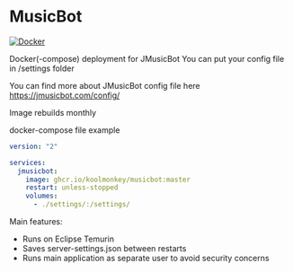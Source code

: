 # MusicBot
[![Docker](https://github.com/koolmonkey/MusicBot/actions/workflows/docker-publish.yml/badge.svg)](https://github.com/koolmonkey/MusicBot/actions/workflows/docker-publish.yml)

Docker(-compose)  deployment for JMusicBot
You can put your config file in /settings folder

You can find more about JMusicBot config file here https://jmusicbot.com/config/

Image rebuilds monthly

docker-compose file example
```yml
version: "2"

services:
  jmusicbot:
    image: ghcr.io/koolmonkey/musicbot:master
    restart: unless-stopped
    volumes:
      - ./settings/:/settings/
```

Main features:
 * Runs on Eclipse Temurin
 * Saves server-settings.json between restarts
 * Runs main application as separate user to avoid security concerns 
